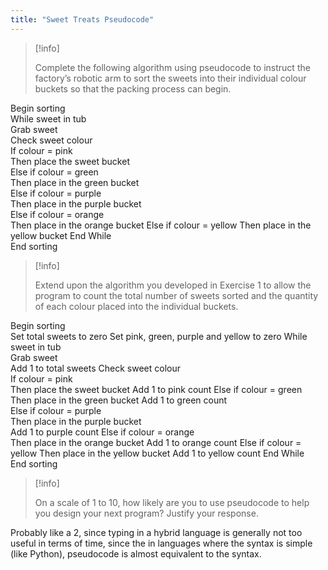 ```yaml
---
title: "Sweet Treats Pseudocode"
---
```


> [!info]
> 
> Complete the following algorithm using pseudocode to instruct the factory’s robotic arm to sort the sweets into their individual colour buckets so that the packing process can begin.  

Begin sorting  
	While sweet in tub  
		Grab sweet  
		Check sweet colour  
		If colour = pink  
			Then place the sweet bucket  
		Else if colour = green  
			Then place in the green bucket  
		Else if colour = purple  
			Then place in the purple bucket  
		Else if colour = orange  
			Then place in the orange bucket 
		Else if colour = yellow
			Then place in the yellow bucket
	End While  
End sorting

> [!info]
> 
> Extend upon the algorithm you developed in Exercise 1 to allow the program to count the total number of sweets sorted and the quantity of each colour placed into the individual buckets.

Begin sorting  
	Set total sweets to zero
	Set pink, green, purple and yellow to zero
	While sweet in tub  
		Grab sweet  
		Add 1 to total sweets
		Check sweet colour  
		If colour = pink  
			Then place the sweet bucket 
			Add 1 to pink count 
		Else if colour = green  
			Then place in the green bucket 
			Add 1 to green count  
		Else if colour = purple  
			Then place in the purple bucket  
			Add 1 to purple count 
		Else if colour = orange  
			Then place in the orange bucket 
			Add 1 to orange count 
		Else if colour = yellow
			Then place in the yellow bucket
			Add 1 to yellow count 
	End While  
End sorting

> [!info]
> 
> On a scale of 1 to 10, how likely are you to use pseudocode to help you design your next program? Justify your response.

Probably like a 2, since typing in a hybrid language is generally not too useful in terms of time, since the in languages where the syntax is simple (like Python), pseudocode is almost equivalent to the syntax.